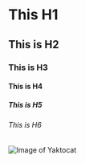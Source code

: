 # This H1
## This is H2
### This is H3
#### This is H4
##### This is H5
###### This is H6
![Image of Yaktocat](https://octodex.github.com/images/yaktocat.png)
